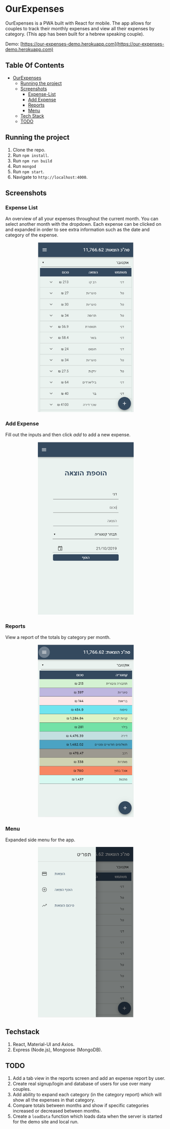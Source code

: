 # OurExpenses

OurExpenses is a PWA built with React for mobile. The app allows for couples to track their monthly expenses and view all their expenses by category. (This app has been built for a hebrew speaking couple).

Demo: [https://our-expenses-demo.herokuapp.com](https://our-expenses-demo.herokuapp.com)

## Table Of Contents
- [OurExpenses](#ourexpenses)
  * [Running the project](#running-the-project)
  * [Screenshots](#screenshots)
    + [Expense-List](#expense-list)
    + [Add Expense](#add-expense)
    + [Reports](#reports)
    + [Menu](#menu)
  * [Tech Stack](#tech-stack)
  * [TODO](#todo)

## Running the project
1. Clone the repo.
2. Run `npm install`.
3. Run `npm run build`
4. Run `mongod`
5. Run `npm start`.
6. Navigate to `http://localhost:4000`.

## Screenshots

### Expense List
An overview of all your expenses throughout the current month. You can select another month with the dropdown. Each expense can be clicked on and expanded in order to see extra information such as the date and category of the expense.
<p align="center"><img src="assets/expense-list.png" width="300" /></p>

### Add Expense
Fill out the inputs and then click *add* to add a new expense.
<p align="center"><img src="assets/add-expense.png" width="300" /></p>

### Reports
View a report of the totals by category per month.
<p align="center"><img src="assets/category-page.png" width="300" /></p>

### Menu
Expanded side menu for the app.
<p align="center"><img src="assets/menu.png" width="300" /></p>

## Techstack
1. React, Material-UI and Axios.
2. Express (Node.js), Mongoose (MongoDB).

## TODO
1. Add a tab view in the reports screen and add an expense report by user.
2. Create real signup/login and database of users for use over many couples.
3. Add ability to expand each category (in the category report) which will show all the expenses in that category.
4. Compare totals between months and show if specific categories increased or decreased between months.
5. Create a `loadData` function which loads data when the server is started for the demo site and local run.